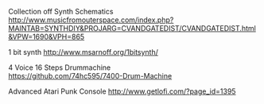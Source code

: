 Collection off Synth
Schematics	http://www.musicfromouterspace.com/index.php?MAINTAB=SYNTHDIY&PROJARG=CVANDGATEDIST/CVANDGATEDIST.html&VPW=1690&VPH=865

1 bit synth	
http://www.msarnoff.org/1bitsynth/

4 Voice 16 Steps Drummachine	
https://github.com/74hc595/7400-Drum-Machine

Advanced Atari Punk Console	
http://www.getlofi.com/?page_id=1395

